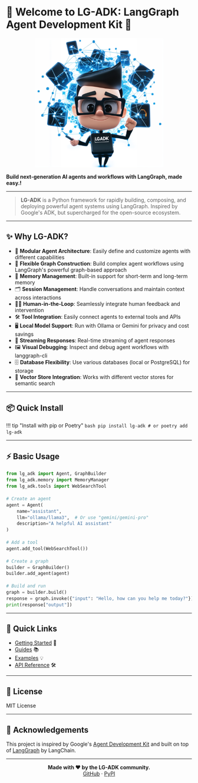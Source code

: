 # 👋 Welcome to LG-ADK: LangGraph Agent Development Kit 🚀

<p align="center">
  <img src="logo.png" width="350"/>
</p>

**Build next-generation AI agents and workflows with LangGraph, made easy.!**

---

> **LG-ADK** is a Python framework for rapidly building, composing, and deploying powerful agent systems using LangGraph. Inspired by Google's ADK, but supercharged for the open-source ecosystem.

---

## ✨ Why LG-ADK?

- 🤖 **Modular Agent Architecture**: Easily define and customize agents with different capabilities
- 🔗 **Flexible Graph Construction**: Build complex agent workflows using LangGraph's powerful graph-based approach
- 🧠 **Memory Management**: Built-in support for short-term and long-term memory
- 🗂️ **Session Management**: Handle conversations and maintain context across interactions
- 🧑‍💻 **Human-in-the-Loop**: Seamlessly integrate human feedback and intervention
- 🛠️ **Tool Integration**: Easily connect agents to external tools and APIs
- 🖥️ **Local Model Support**: Run with Ollama or Gemini for privacy and cost savings
- 🌊 **Streaming Responses**: Real-time streaming of agent responses
- 🖼️ **Visual Debugging**: Inspect and debug agent workflows with langgraph-cli
- 🗄️ **Database Flexibility**: Use various databases (local or PostgreSQL) for storage
- 🧬 **Vector Store Integration**: Works with different vector stores for semantic search

---

## 📦 Quick Install

!!! tip "Install with pip or Poetry"
    ```bash
    pip install lg-adk
    # or
    poetry add lg-adk
    ```

---

## ⚡ Basic Usage

```python
from lg_adk import Agent, GraphBuilder
from lg_adk.memory import MemoryManager
from lg_adk.tools import WebSearchTool

# Create an agent
agent = Agent(
    name="assistant",
    llm="ollama/llama3",  # Or use "gemini/gemini-pro"
    description="A helpful AI assistant"
)

# Add a tool
agent.add_tool(WebSearchTool())

# Create a graph
builder = GraphBuilder()
builder.add_agent(agent)

# Build and run
graph = builder.build()
response = graph.invoke({"input": "Hello, how can you help me today?"})
print(response["output"])
```

---

## 🚦 Quick Links

- [Getting Started](getting_started/quick_start.md) 🚦
- [Guides](guides/building_graphs.md) 📚
- [Examples](examples/index.md) 💡
- [API Reference](reference/) 🛠️

---

## 📝 License

MIT License

---

## 🙏 Acknowledgements

This project is inspired by Google's [Agent Development Kit](https://github.com/google/agent-development-kit) and built on top of [LangGraph](https://github.com/langchain-ai/langgraph) by LangChain.

---

<footer align="center">
  <b>Made with ❤️ by the LG-ADK community.</b><br>
  <a href="https://github.com/piotrlaczkowski/lg-adk">GitHub</a> · <a href="https://pypi.org/project/lg-adk/">PyPI</a>
</footer>

